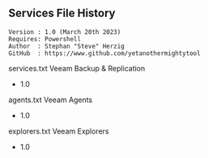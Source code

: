 ## Services File History
~~~~
Version : 1.0 (March 20th 2023)
Requires: Powershell
Author  : Stephan "Steve" Herzig
GitHub  : https://www.github.com/yetanothermightytool
~~~~

services.txt  Veeam Backup & Replication
 * 1.0

agents.txt Veeam Agents
 * 1.0

explorers.txt Veeam Explorers
 * 1.0
